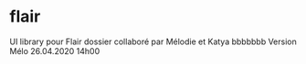 # flair

UI library pour Flair dossier collaboré par Mélodie et Katya
bbbbbbb
Version Mélo 26.04.2020 14h00

